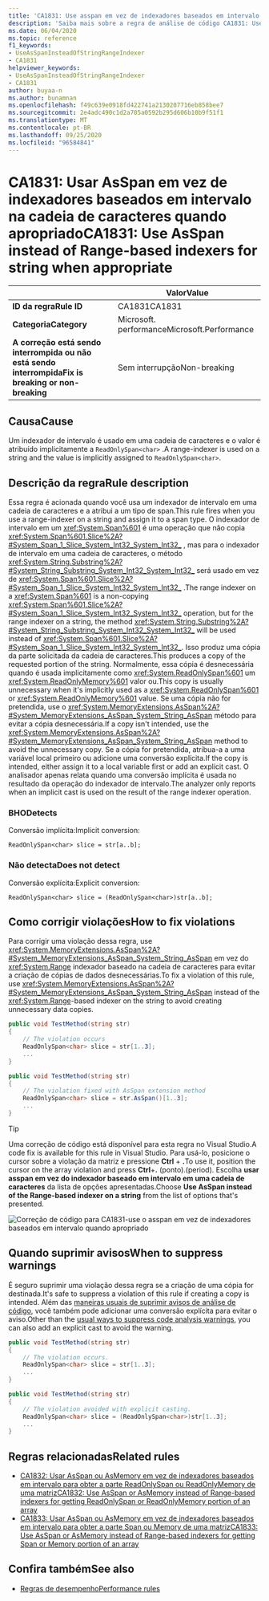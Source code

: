 ```yaml
---
title: 'CA1831: Use asspan em vez de indexadores baseados em intervalo para cadeia de caracteres quando apropriado (análise de código)'
description: 'Saiba mais sobre a regra de análise de código CA1831: Use asspan em vez de indexadores baseados em intervalos para cadeia de caracteres quando apropriado'
ms.date: 06/04/2020
ms.topic: reference
f1_keywords:
- UseAsSpanInsteadOfStringRangeIndexer
- CA1831
helpviewer_keywords:
- UseAsSpanInsteadOfStringRangeIndexer
- CA1831
author: buyaa-n
ms.author: bunamnan
ms.openlocfilehash: f49c639e0918fd422741a2130207716eb858bee7
ms.sourcegitcommit: 2e4adc490c1d2a705a0592b295d606b10b9f51f1
ms.translationtype: MT
ms.contentlocale: pt-BR
ms.lasthandoff: 09/25/2020
ms.locfileid: "96584841"
---
```

# <a name="ca1831-use-asspan-instead-of-range-based-indexers-for-string-when-appropriate"></a><span data-ttu-id="c9a72-103">CA1831: Usar AsSpan em vez de indexadores baseados em intervalo na cadeia de caracteres quando apropriado</span><span class="sxs-lookup"><span data-stu-id="c9a72-103">CA1831: Use AsSpan instead of Range-based indexers for string when appropriate</span></span>

| | <span data-ttu-id="c9a72-104">Valor</span><span class="sxs-lookup"><span data-stu-id="c9a72-104">Value</span></span> |
|-|-|
| <span data-ttu-id="c9a72-105">**ID da regra**</span><span class="sxs-lookup"><span data-stu-id="c9a72-105">**Rule ID**</span></span> |<span data-ttu-id="c9a72-106">CA1831</span><span class="sxs-lookup"><span data-stu-id="c9a72-106">CA1831</span></span>|
| <span data-ttu-id="c9a72-107">**Categoria**</span><span class="sxs-lookup"><span data-stu-id="c9a72-107">**Category**</span></span> |<span data-ttu-id="c9a72-108">Microsoft. performance</span><span class="sxs-lookup"><span data-stu-id="c9a72-108">Microsoft.Performance</span></span>|
| <span data-ttu-id="c9a72-109">**A correção está sendo interrompida ou não está sendo interrompida**</span><span class="sxs-lookup"><span data-stu-id="c9a72-109">**Fix is breaking or non-breaking**</span></span> |<span data-ttu-id="c9a72-110">Sem interrupção</span><span class="sxs-lookup"><span data-stu-id="c9a72-110">Non-breaking</span></span>|

## <a name="cause"></a><span data-ttu-id="c9a72-111">Causa</span><span class="sxs-lookup"><span data-stu-id="c9a72-111">Cause</span></span>

<span data-ttu-id="c9a72-112">Um indexador de intervalo é usado em uma cadeia de caracteres e o valor é atribuído implicitamente a `ReadOnlySpan<char>` .</span><span class="sxs-lookup"><span data-stu-id="c9a72-112">A range-indexer is used on a string and the value is implicitly assigned to `ReadOnlySpan<char>`.</span></span>

## <a name="rule-description"></a><span data-ttu-id="c9a72-113">Descrição da regra</span><span class="sxs-lookup"><span data-stu-id="c9a72-113">Rule description</span></span>

<span data-ttu-id="c9a72-114">Essa regra é acionada quando você usa um indexador de intervalo em uma cadeia de caracteres e a atribui a um tipo de span.</span><span class="sxs-lookup"><span data-stu-id="c9a72-114">This rule fires when you use a range-indexer on a string and assign it to a span type.</span></span> <span data-ttu-id="c9a72-115">O indexador de intervalo em um <xref:System.Span%601> é uma operação que não copia <xref:System.Span%601.Slice%2A?#System_Span_1_Slice_System_Int32_System_Int32_> , mas para o indexador de intervalo em uma cadeia de caracteres, o método <xref:System.String.Substring%2A?#System_String_Substring_System_Int32_System_Int32_> será usado em vez de <xref:System.Span%601.Slice%2A?#System_Span_1_Slice_System_Int32_System_Int32_> .</span><span class="sxs-lookup"><span data-stu-id="c9a72-115">The range indexer on a <xref:System.Span%601> is a non-copying <xref:System.Span%601.Slice%2A?#System_Span_1_Slice_System_Int32_System_Int32_> operation, but for the range indexer on a string, the method <xref:System.String.Substring%2A?#System_String_Substring_System_Int32_System_Int32_> will be used instead of <xref:System.Span%601.Slice%2A?#System_Span_1_Slice_System_Int32_System_Int32_>.</span></span> <span data-ttu-id="c9a72-116">Isso produz uma cópia da parte solicitada da cadeia de caracteres.</span><span class="sxs-lookup"><span data-stu-id="c9a72-116">This produces a copy of the requested portion of the string.</span></span> <span data-ttu-id="c9a72-117">Normalmente, essa cópia é desnecessária quando é usada implicitamente como <xref:System.ReadOnlySpan%601> um <xref:System.ReadOnlyMemory%601> valor ou.</span><span class="sxs-lookup"><span data-stu-id="c9a72-117">This copy is usually unnecessary when it's implicitly used as a <xref:System.ReadOnlySpan%601> or <xref:System.ReadOnlyMemory%601> value.</span></span> <span data-ttu-id="c9a72-118">Se uma cópia não for pretendida, use o <xref:System.MemoryExtensions.AsSpan%2A?#System_MemoryExtensions_AsSpan_System_String_AsSpan> método para evitar a cópia desnecessária.</span><span class="sxs-lookup"><span data-stu-id="c9a72-118">If a copy isn't intended, use the <xref:System.MemoryExtensions.AsSpan%2A?#System_MemoryExtensions_AsSpan_System_String_AsSpan> method to avoid the unnecessary copy.</span></span> <span data-ttu-id="c9a72-119">Se a cópia for pretendida, atribua-a a uma variável local primeiro ou adicione uma conversão explícita.</span><span class="sxs-lookup"><span data-stu-id="c9a72-119">If the copy is intended, either assign it to a local variable first or add an explicit cast.</span></span> <span data-ttu-id="c9a72-120">O analisador apenas relata quando uma conversão implícita é usada no resultado da operação do indexador de intervalo.</span><span class="sxs-lookup"><span data-stu-id="c9a72-120">The analyzer only reports when an implicit cast is used on the result of the range indexer operation.</span></span>

### <a name="detects"></a><span data-ttu-id="c9a72-121">BHO</span><span class="sxs-lookup"><span data-stu-id="c9a72-121">Detects</span></span>

<span data-ttu-id="c9a72-122">Conversão implícita:</span><span class="sxs-lookup"><span data-stu-id="c9a72-122">Implicit conversion:</span></span>

`ReadOnlySpan<char> slice = str[a..b];`

### <a name="does-not-detect"></a><span data-ttu-id="c9a72-123">Não detecta</span><span class="sxs-lookup"><span data-stu-id="c9a72-123">Does not detect</span></span>

<span data-ttu-id="c9a72-124">Conversão explícita:</span><span class="sxs-lookup"><span data-stu-id="c9a72-124">Explicit conversion:</span></span>

`ReadOnlySpan<char> slice = (ReadOnlySpan<char>)str[a..b];`

## <a name="how-to-fix-violations"></a><span data-ttu-id="c9a72-125">Como corrigir violações</span><span class="sxs-lookup"><span data-stu-id="c9a72-125">How to fix violations</span></span>

<span data-ttu-id="c9a72-126">Para corrigir uma violação dessa regra, use <xref:System.MemoryExtensions.AsSpan%2A?#System_MemoryExtensions_AsSpan_System_String_AsSpan> em vez do <xref:System.Range> indexador baseado na cadeia de caracteres para evitar a criação de cópias de dados desnecessárias.</span><span class="sxs-lookup"><span data-stu-id="c9a72-126">To fix a violation of this rule, use <xref:System.MemoryExtensions.AsSpan%2A?#System_MemoryExtensions_AsSpan_System_String_AsSpan> instead of the <xref:System.Range>-based indexer on the string to avoid creating unnecessary data copies.</span></span>

```csharp
public void TestMethod(string str)
{
    // The violation occurs
    ReadOnlySpan<char> slice = str[1..3];
    ...
}
```

```csharp
public void TestMethod(string str)
{
    // The violation fixed with AsSpan extension method
    ReadOnlySpan<char> slice = str.AsSpan()[1..3];
    ...
}
```

> [!TIP]
> <span data-ttu-id="c9a72-127">Uma correção de código está disponível para esta regra no Visual Studio.</span><span class="sxs-lookup"><span data-stu-id="c9a72-127">A code fix is available for this rule in Visual Studio.</span></span> <span data-ttu-id="c9a72-128">Para usá-lo, posicione o cursor sobre a violação da matriz e pressione **Ctrl** + **.**</span><span class="sxs-lookup"><span data-stu-id="c9a72-128">To use it, position the cursor on the array violation and press **Ctrl**+**.**</span></span> <span data-ttu-id="c9a72-129">(ponto).</span><span class="sxs-lookup"><span data-stu-id="c9a72-129">(period).</span></span> <span data-ttu-id="c9a72-130">Escolha **usar asspan em vez do indexador baseado em intervalo em uma cadeia de caracteres** da lista de opções apresentadas.</span><span class="sxs-lookup"><span data-stu-id="c9a72-130">Choose **Use AsSpan instead of the Range-based indexer on a string** from the list of options that's presented.</span></span>
>
> ![Correção de código para CA1831-use o asspan em vez de indexadores baseados em intervalo quando apropriado](media/ca1831_codefix.png)

## <a name="when-to-suppress-warnings"></a><span data-ttu-id="c9a72-132">Quando suprimir avisos</span><span class="sxs-lookup"><span data-stu-id="c9a72-132">When to suppress warnings</span></span>

<span data-ttu-id="c9a72-133">É seguro suprimir uma violação dessa regra se a criação de uma cópia for destinada.</span><span class="sxs-lookup"><span data-stu-id="c9a72-133">It's safe to suppress a violation of this rule if creating a copy is intended.</span></span> <span data-ttu-id="c9a72-134">Além das [maneiras usuais de suprimir avisos de análise de código](/visualstudio/code-quality/use-roslyn-analyzers#suppress-violations), você também pode adicionar uma conversão explícita para evitar o aviso.</span><span class="sxs-lookup"><span data-stu-id="c9a72-134">Other than the [usual ways to suppress code analysis warnings](/visualstudio/code-quality/use-roslyn-analyzers#suppress-violations), you can also add an explicit cast to avoid the warning.</span></span>

```csharp
public void TestMethod(string str)
{
    // The violation occurs.
    ReadOnlySpan<char> slice = str[1..3];
    ...
}
```

```csharp
public void TestMethod(string str)
{
    // The violation avoided with explicit casting.
    ReadOnlySpan<char> slice = (ReadOnlySpan<char>)str[1..3];
    ...
}
```

## <a name="related-rules"></a><span data-ttu-id="c9a72-135">Regras relacionadas</span><span class="sxs-lookup"><span data-stu-id="c9a72-135">Related rules</span></span>

- [<span data-ttu-id="c9a72-136">CA1832: Usar AsSpan ou AsMemory em vez de indexadores baseados em intervalo para obter a parte ReadOnlySpan ou ReadOnlyMemory de uma matriz</span><span class="sxs-lookup"><span data-stu-id="c9a72-136">CA1832: Use AsSpan or AsMemory instead of Range-based indexers for getting ReadOnlySpan or ReadOnlyMemory portion of an array</span></span>](ca1832.md)
- [<span data-ttu-id="c9a72-137">CA1833: Usar AsSpan ou AsMemory em vez de indexadores baseados em intervalo para obter a parte Span ou Memory de uma matriz</span><span class="sxs-lookup"><span data-stu-id="c9a72-137">CA1833: Use AsSpan or AsMemory instead of Range-based indexers for getting Span or Memory portion of an array</span></span>](ca1833.md)

## <a name="see-also"></a><span data-ttu-id="c9a72-138">Confira também</span><span class="sxs-lookup"><span data-stu-id="c9a72-138">See also</span></span>

- [<span data-ttu-id="c9a72-139">Regras de desempenho</span><span class="sxs-lookup"><span data-stu-id="c9a72-139">Performance rules</span></span>](performance-warnings.md)
